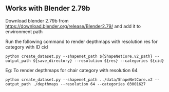## Works with Blender 2.79b
Download blender 2.79b from https://download.blender.org/release/Blender2.79/ and add it to environment path 


Run the following command to render depthmaps with resolution res for category with ID cid
```
python create_dataset.py --shapenet_path ${ShapeNetCore.v2_path} --output_path ${save_directory} --resolution ${res} --categories ${cid}
```
Eg: To render depthmaps for chair category with resolution 64
```
python create_dataset.py --shapenet_path ../data/ShapeNetCore.v2 --output_path ./depthmaps --resolution 64 --categories 03001627
```


